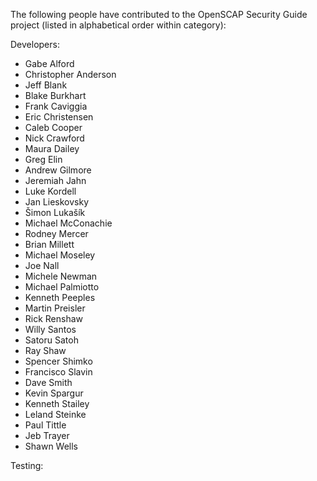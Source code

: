 The following people have contributed to the OpenSCAP Security Guide project
(listed in alphabetical order within category):

Developers:
* Gabe Alford
* Christopher Anderson
* Jeff Blank
* Blake Burkhart
* Frank Caviggia
* Eric Christensen
* Caleb Cooper
* Nick Crawford
* Maura Dailey
* Greg Elin
* Andrew Gilmore
* Jeremiah Jahn
* Luke Kordell
* Jan Lieskovsky
* Šimon Lukašík
* Michael McConachie
* Rodney Mercer
* Brian Millett
* Michael Moseley
* Joe Nall
* Michele Newman
* Michael Palmiotto
* Kenneth Peeples
* Martin Preisler
* Rick Renshaw
* Willy Santos
* Satoru Satoh
* Ray Shaw
* Spencer Shimko
* Francisco Slavin
* Dave Smith
* Kevin Spargur
* Kenneth Stailey
* Leland Steinke
* Paul Tittle
* Jeb Trayer
* Shawn Wells

Testing:

